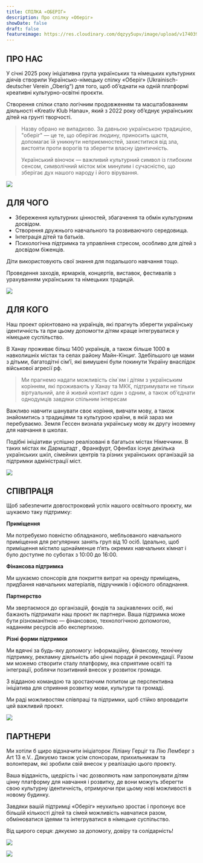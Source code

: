 ```yaml
---
title: СПІЛКА «ОБЕРІГ»
description: Про спілку «Оберіг»
showDate: false
draft: false
featureimage: https://res.cloudinary.com/dqzyy5upv/image/upload/v1740394166/featured_chagg5.jpg
---
```

## ПРО НАС

У січні 2025 року ініціативна група українських та німецьких культурних діячів створили Українсько-німецьку спілку «Оберіг» (Ukrainisch-deutscher Verein  „Oberig“)  для того, щоб об’єднати на одній платформі креативні культурно-освітні проєкти.

Створення спілки стало логічним продовженням та масштабованням  діяльності «Kreativ  Klub  Hanau», який з 2022 року об’єднує українських дітей на грунті творчості.

> Назву обрано не випадково. За давньою українською традицією, "оберіг"  —   це те, що оберігає людину, приносить щастя, допомагає їй уникнути неприємностей, захиститися від зла, вистояти проти ворогів та зберегти власну ідентичність. 
>
> Український віночок —  важливий культурний символ із глибоким сенсом, символічний місток між минулим і сучасністю, що зберігає дух нашого народу і його вірування.

![](https://res.cloudinary.com/dqzyy5upv/image/upload/v1740741931/1_%D0%BF%D0%BE%D1%81%D1%82_11_page-0001_pxwzco.jpg)


## ДЛЯ ЧОГО

* Збереження  культурних цінностей, збагачення та обмін культурним досвідом. 
* Створення дружнього навчального та розвиваючого середовища.  
* Інтеграція дітей та батьків.   
* Психологічна підтримка та управління стресом, особливо для дітей з досвідом біженців.

Діти використовують свої знання для подальшого навчання тощо.

Проведення заходів, ярмарків, концертів, виставок, фестивалів з урахуванням українських та німецьких традицій.

![ ](https://res.cloudinary.com/dqzyy5upv/image/upload/v1740394167/img2_o94e0m.jpg)

## ДЛЯ КОГО

Наш проект орієнтовано на українців, які прагнуть зберегти українську ідентичність та при цьому допомогти дітям краще інтегруватися у німецьке суспільство.

В Ханау проживає більш 1400 українців, а також більше 1000 в навколишніх містах та селах району Майн-Кінциг. Здебільшого це мами з дітьми, багатодітні сім’ї, які вимушені були покинути Україну внаслідок військової агресії рф.

> Ми прагнемо надати можливість сім`ям і дітям з українським корінням, які проживають у Ханау та МКК,  підтримувати не тільки віртуальний, але й живий  контакт один з одним, а також об’єднати однодумців завдяки спільним інтересам

Важливо навчити шанувати своє корiння, вивчати мову, а також знайомитись з традиціями та культурою країни, в якій зараз ми перебуваємо. Земля Гессен визнала українську мову як другу іноземну для навчання в школах.

Подібні ініціативи успішно реалізовані в багатьох містах Німеччини. В таких містах як Дармштадт , Франкфурт, Офенбах існує декілька українських шкіл, сімейних центрів та різних українських організацій за підтримки адміністрації міст.

![](https://res.cloudinary.com/dqzyy5upv/image/upload/v1740484881/20250221_151207_upsrxk.jpg)

## СПІВПРАЦЯ

Щоб забезпечити довгостроковий успіх нашого освітнього проєкту, ми шукаємо таку підтримку:

**Приміщення**

Ми потребуємо повністю обладнаного, мебльованого навчального приміщення для регулярних занять груп від 10 осіб. Ідеально, щоб приміщення містило щонайменше п’ять окремих навчальних кімнат і було доступне по суботах з 10:00 до 16:00.

**Фінансова підтримка**

Ми шукаємо спонсорів для покриття витрат на оренду приміщень, придбання навчальних матеріалів, підручників і офісного обладнання.

**Партнерство**

Ми звертаємося до організацій, фондів та зацікавлених осіб, які бажають підтримати наш проєкт як партнери. Ваша підтримка може бути різноманітною — фінансовою, технологічною допомогою, наданням ресурсів або експертизою.

**Різні форми підтримки**

Ми вдячні за будь-яку допомогу: інформаційну, фінансову, технічну підтримку, рекламну діяльність або цінні поради й рекомендації.
Разом ми можемо створити сталу платформу, яка сприятиме освіті та інтеграції, роблячи позитивний внесок у розвиток громади.

З відданою командою та зростаючим попитом це перспективна ініціатива для сприяння розвитку мови, культури та громаді.

Ми раді можливостям співпраці та підтримки, щоб стійко впровадити цей важливий проєкт.

![](https://res.cloudinary.com/dqzyy5upv/image/upload/v1740394167/img1_xyojuo.jpg)

## ПАРТНЕРИ

Ми хотіли б щиро відзначити ініціаторок Ліліану Герціг та Лію Лемберг з Art 13 e.V.. Дякуємо також усім спонсорам, прихильникам та волонтерам, які зробили свій внесок у реалізацію цього проекту.

Ваша відданість, щедрість і час дозволяють нам запропонувати дітям цінну платформу для навчання і розвитку, де вони можуть зберегти свою культурну ідентичність, отримуючи при цьому нові можливості в новому будинку.

Завдяки вашій підтримці «Оберіг» неухильно зростає і пропонує все більшій кількості дітей та сімей можливість навчатися разом, обмінюватися ідеями та інтегруватися в німецьке суспільство.

Від щирого серця: дякуємо за допомогу, довіру та солідарність!

![](https://res.cloudinary.com/dqzyy5upv/image/upload/v1740740679/IMG_0643_ubkzpx.jpg)

![](https://res.cloudinary.com/dqzyy5upv/image/upload/v1740740787/5_rn3gz2.jpg)

![]()

